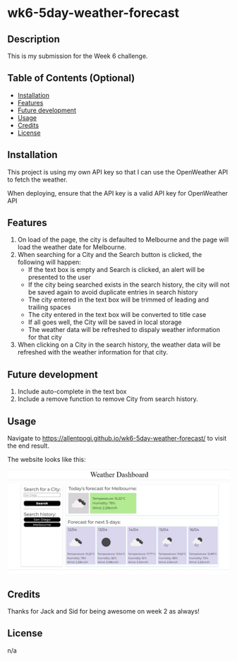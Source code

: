 # wk6-5day-weather-forecast

## Description

This is my submission for the Week 6 challenge.

## Table of Contents (Optional)

- [Installation](#installation)
- [Features](#features)
- [Future development](#future-development)
- [Usage](#usage)
- [Credits](#credits)
- [License](#license)

## Installation

This project is using my own API key so that I can use the OpenWeather API to fetch the weather.

When deploying, ensure that the API key is a valid API key for OpenWeather API

## Features

1. On load of the page, the city is defaulted to Melbourne and the page will load the weather date for Melbourne.
2. When searching for a City and the Search button is clicked, the following will happen:
    - If the text box is empty and Search is clicked, an alert will be presented to the user
    - If the city being searched exists in the search history, the city will not be saved again to avoid duplicate entries in search history
    - The city entered in the text box will be trimmed of leading and trailing spaces
    - The city entered in the text box will be converted to title case 
    - If all goes well, the City will be saved in local storage
    - The weather data will be refreshed to dispaly weather information for that city
3. When clicking on a City in the search history, the weather data will be refreshed with the weather information for that city.

## Future development

1. Include auto-complete in the text box
2. Include a remove function to remove City from search history.


## Usage

Navigate to https://allentpogi.github.io/wk6-5day-weather-forecast/ to visit the end result.

The website looks like this:

![weather forecast image](./assets/img/Project6.jpg)

## Credits

Thanks for Jack and Sid for being awesome on week 2 as always!

## License

n/a